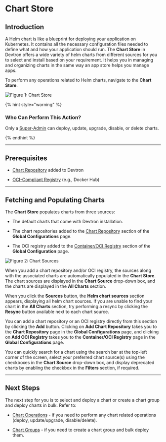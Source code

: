 # Chart Store

## Introduction
 
A Helm chart is like a blueprint for deploying your application on Kubernetes. It contains all the necessary configuration files needed to define what and how your application should run. The **Chart Store** in Devtron offers a wide variety of helm charts from different sources for you to select and install based on your requirement. It helps you in managing and organizing charts in the same way an app store helps you manage apps. 

To perform any operations related to Helm charts, navigate to the **Chart Store**.

![Figure 1: Chart Store](https://devtron-public-asset.s3.us-east-2.amazonaws.com/images/deploy-chart/chart-store-without-chartgroup.jpg)

{% hint style="warning" %}

### Who Can Perform This Action?

Only a [Super-Admin](../global-configurations/authorization/user-access.md) can deploy, update, upgrade, disable, or delete charts. 

{% endhint %}

---

## Prerequisites

* [Chart Repository](../global-configurations/chart-repo.md) added to Devtron

* [OCI-Compliant Registry](../global-configurations/container-registries.md) (e.g., Docker Hub)

---

## Fetching and Populating Charts

The **Chart Store** populates charts from three sources:

* The default charts that come with Devtron installation.

* The chart repositories added to the [Chart Repository](../global-configurations/chart-repo.md) section of the **Global Configurations** page.

* The OCI registry added to the [Container/OCI Registry](../global-configurations/container-registries.md) section of the **Global Configuration** page.

![Figure 2: Chart Sources](https://devtron-public-asset.s3.us-east-2.amazonaws.com/images/deploy-chart/chart-sources.jpg)

When you add a chart repository and/or OCI registry, the sources along with the associated charts are automatically populated in the **Chart Store**. The chart sources are displayed in the **Chart Source** drop-down box, and the charts are displayed in the **All Charts** section. 

When you click the **Sources** button, the **Helm chart sources** section appears, displaying all helm chart sources. If you are unable to find your chart in the **All Charts** section, try performing a resync by clicking the **Resync** button available next to each chart source. 

You can add a chart repository or an OCI registry directly from this section by clicking the **Add** button. Clicking on **Add Chart Repository** takes you to the **Chart Repository** page in the **Global Configurations** page, and clicking on **Add OCI Registry** takes you to the **Container/OCI Registry** page in the **Global Configurations** page.

You can quickly search for a chart using the search bar at the top-left corner of the screen, select your preferred chart source(s) using the checkboxes in the **Chart Source** drop-down box, and display deprecated charts by enabling the checkbox in the **Filters** section, if required.

---

## Next Steps

The next step for you is to select and deploy a chart or create a chart group and deploy charts in bulk. Refer to:

* [Chart Operations](deployment-of-charts.md) - if you need to perform any chart related operations (deploy, update/upgrade, disable/delete). 

* [Chart Groups](chart-group.md) - if you need to create a chart group and bulk deploy them. 